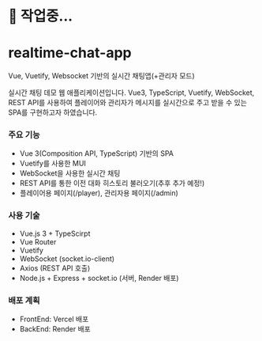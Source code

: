 # 🚧 작업중...

# realtime-chat-app
Vue, Vuetify, Websocket 기반의 실시간 채팅앱(+관리자 모드)

실시간 채팅 데모 웹 애플리케이션입니다.
Vue3, TypeScript, Vuetify, WebSocket, REST API를 사용하여
플레이어와 관리자가 메시지를 실시간으로 주고 받을 수 있는 SPA를 구현하고자 하였습니다.

### 주요 기능
- Vue 3(Composition API, TypeScript) 기반의 SPA
- Vuetify를 사용한 MUI
- WebSocket을 사용한 실시간 채팅
- REST API를 통한 이전 대화 히스토리 불러오기(추후 추가 예정!)
- 플레이어용 페이지(/player), 관리자용 페이지(/admin)

### 사용 기술
- Vue.js 3 + TypeScirpt
- Vue Router
- Vuetify
- WebSocket (socket.io-client)
- Axios (REST API 호출)
- Node.js + Express + socket.io (서버, Render 배포)


### 배포 계획
- FrontEnd: Vercel 배포
- BackEnd: Render 배포
